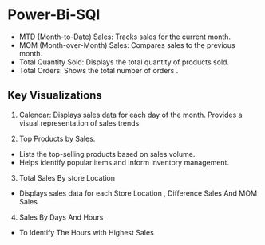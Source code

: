 # Power-Bi-SQl
* MTD (Month-to-Date) Sales: Tracks sales for the current month.
* MOM (Month-over-Month) Sales: Compares sales to the previous month.
* Total Quantity Sold: Displays the total quantity of products sold.
* Total Orders: Shows the total number of orders .

## Key Visualizations
1. Calendar:
  Displays sales data for each day of the month.
  Provides a visual representation of sales trends.

2. Top Products by Sales:
 *  Lists the top-selling products based on sales volume.
 * Helps identify popular items and inform inventory management.

3. Total Sales By store Location 
  * Displays sales data for each Store Location , Difference Sales And MOM Sales

4. Sales By Days And Hours
  * To Identify The Hours with Highest Sales 
